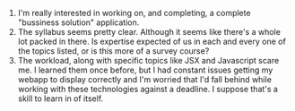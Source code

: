 1. I'm really interested in working on, and completing, a complete "bussiness solution" application.
2. The syllabus seems pretty clear. Although it seems like there's a whole lot packed in there. Is expertise expected of us in each and every one of the topics listed, or is this more of a survey course?
3. The workload, along with specific topics like JSX and Javascript scare me. I learned them once before, but I had constant issues getting my webapp to display correctly and I'm worried that I'd fall behind while working with these technologies against a deadline. I suppose that's a skill to learn in of itself.